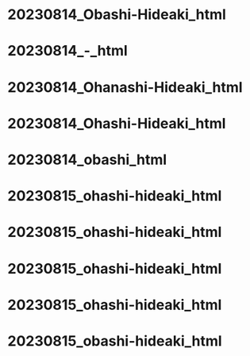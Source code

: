 # 20230814_Obashi-Hideaki_html
# 20230814_-_html
# 20230814_Ohanashi-Hideaki_html
# 20230814_Ohashi-Hideaki_html
# 20230814_obashi_html
# 20230815_ohashi-hideaki_html
# 20230815_ohashi-hideaki_html
# 20230815_ohashi-hideaki_html
# 20230815_ohashi-hideaki_html
# 20230815_obashi-hideaki_html
